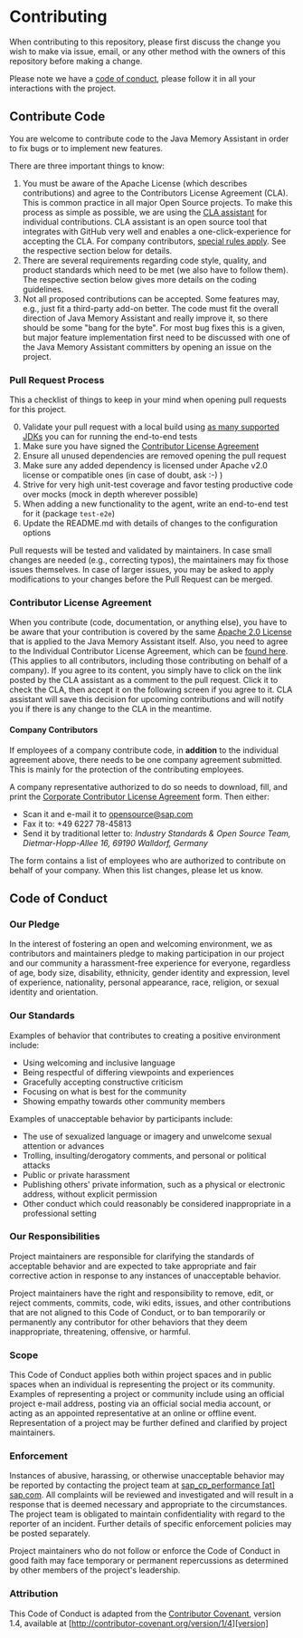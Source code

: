 # Contributing

When contributing to this repository, please first discuss the change you wish to make via issue, email, or any other method with the owners of this repository before making a change.

Please note we have a [code of conduct](#code-of-conduct), please follow it in all your interactions with the project.

## Contribute Code

You are welcome to contribute code to the Java Memory Assistant in order to fix bugs or to implement new features.

There are three important things to know:

1. You must be aware of the Apache License (which describes contributions) and agree to the Contributors License Agreement (CLA).
   This is common practice in all major Open Source projects. To make this process as simple as possible, we are using the [CLA assistant](https://cla-assistant.io/) for individual contributions.
   CLA assistant is an open source tool that integrates with GitHub very well and enables a one-click-experience for accepting the CLA.
   For company contributors, [special rules apply](#company-contributors).
   See the respective section below for details.
2. There are several requirements regarding code style, quality, and product standards which need to be met (we also have to follow them).
   The respective section below gives more details on the coding guidelines.
3. Not all proposed contributions can be accepted.
   Some features may, e.g., just fit a third-party add-on better.
   The code must fit the overall direction of Java Memory Assistant and really improve it, so there should be some "bang for the byte".
   For most bug fixes this is a given, but major feature implementation first need to be discussed with one of the Java Memory Assistant committers by opening an issue on the project.

### Pull Request Process

This a checklist of things to keep in your mind when opening pull requests for this project.

0. Validate your pull request with a local build using [as many supported JDKs](README.md#integration-tests) you can for running
   the end-to-end tests
1. Make sure you have signed the [Contributor License Agreement](#contributor-license-agreement)
2. Ensure all unused dependencies are removed opening the pull request
3. Make sure any added dependency is licensed under Apache v2.0 license or compatible ones (in case of doubt, ask :-) )
4. Strive for very high unit-test coverage and favor testing productive code over mocks
   (mock in depth wherever possible)
5. When adding a new functionality to the agent, write an end-to-end test for it
   (package `test-e2e`)
6. Update the README.md with details of changes to the configuration options

Pull requests will be tested and validated by maintainers. In case small changes are needed (e.g.,
correcting typos), the maintainers may fix those issues themselves. In case of larger issues, you
may be asked to apply modifications to your changes before the Pull Request can be merged.

### Contributor License Agreement

When you contribute (code, documentation, or anything else), you have to be aware that your contribution is covered by the same [Apache 2.0 License](http://www.apache.org/licenses/LICENSE-2.0) that is applied to the Java Memory Assistant itself.
Also, you need to agree to the Individual Contributor License Agreement, which can be [found here](https://gist.github.com/CLAassistant/bd1ea8ec8aa0357414e8).
(This applies to all contributors, including those contributing on behalf of a company).
If you agree to its content, you simply have to click on the link posted by the CLA assistant as a comment to the pull request.
Click it to check the CLA, then accept it on the following screen if you agree to it.
CLA assistant will save this decision for upcoming contributions and will notify you if there is any change to the CLA in the meantime.

#### Company Contributors

If employees of a company contribute code, in **addition** to the individual agreement above, there needs to be one company agreement submitted.
This is mainly for the protection of the contributing employees.

A company representative authorized to do so needs to download, fill, and print
the [Corporate Contributor License Agreement](docs/SAP%20Corporate%20Contributor%20License%20Agreement.pdf) form. Then either:

-   Scan it and e-mail it to [opensource@sap.com](mailto:opensource@sap.com)
-   Fax it to: +49 6227 78-45813
-   Send it by traditional letter to: *Industry Standards & Open Source Team, Dietmar-Hopp-Allee 16, 69190 Walldorf, Germany*

The form contains a list of employees who are authorized to contribute on behalf of your company.
When this list changes, please let us know.

## Code of Conduct

### Our Pledge

In the interest of fostering an open and welcoming environment, we as
contributors and maintainers pledge to making participation in our project and
our community a harassment-free experience for everyone, regardless of age, body
size, disability, ethnicity, gender identity and expression, level of experience,
nationality, personal appearance, race, religion, or sexual identity and
orientation.

### Our Standards

Examples of behavior that contributes to creating a positive environment
include:

* Using welcoming and inclusive language
* Being respectful of differing viewpoints and experiences
* Gracefully accepting constructive criticism
* Focusing on what is best for the community
* Showing empathy towards other community members

Examples of unacceptable behavior by participants include:

* The use of sexualized language or imagery and unwelcome sexual attention or
advances
* Trolling, insulting/derogatory comments, and personal or political attacks
* Public or private harassment
* Publishing others' private information, such as a physical or electronic
  address, without explicit permission
* Other conduct which could reasonably be considered inappropriate in a
  professional setting

### Our Responsibilities

Project maintainers are responsible for clarifying the standards of acceptable
behavior and are expected to take appropriate and fair corrective action in
response to any instances of unacceptable behavior.

Project maintainers have the right and responsibility to remove, edit, or
reject comments, commits, code, wiki edits, issues, and other contributions
that are not aligned to this Code of Conduct, or to ban temporarily or
permanently any contributor for other behaviors that they deem inappropriate,
threatening, offensive, or harmful.

### Scope

This Code of Conduct applies both within project spaces and in public spaces
when an individual is representing the project or its community. Examples of
representing a project or community include using an official project e-mail
address, posting via an official social media account, or acting as an appointed
representative at an online or offline event. Representation of a project may be
further defined and clarified by project maintainers.

### Enforcement

Instances of abusive, harassing, or otherwise unacceptable behavior may be
reported by contacting the project team at [sap_cp_performance [at] sap.com](mailto:sap_cp_performance@sap.com). All
complaints will be reviewed and investigated and will result in a response that
is deemed necessary and appropriate to the circumstances. The project team is
obligated to maintain confidentiality with regard to the reporter of an incident.
Further details of specific enforcement policies may be posted separately.

Project maintainers who do not follow or enforce the Code of Conduct in good
faith may face temporary or permanent repercussions as determined by other
members of the project's leadership.

### Attribution

This Code of Conduct is adapted from the [Contributor Covenant][homepage], version 1.4,
available at [http://contributor-covenant.org/version/1/4][version]

[homepage]: http://contributor-covenant.org
[version]: http://contributor-covenant.org/version/1/4/
